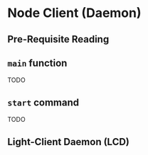 # Node Client (Daemon)

## Pre-Requisite Reading

## `main` function

TODO

## `start` command

TODO

## Light-Client Daemon (LCD)
